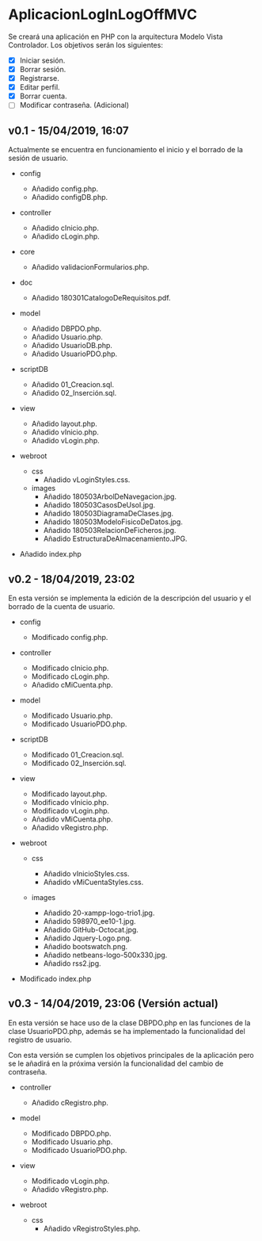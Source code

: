 # AplicacionLogInLogOffMVC
Se creará una aplicación en PHP con la arquitectura Modelo Vista Controlador. Los objetivos serán los siguientes:

- [x] Iniciar sesión.
- [x] Borrar sesión.
- [x] Registrarse.
- [x] Editar perfil.
- [x] Borrar cuenta.
- [ ] Modificar contraseña. (Adicional)

## v0.1 - 15/04/2019, 16:07
Actualmente se encuentra en funcionamiento el inicio y el borrado de la sesión de usuario.

* config
    * Añadido config.php.
    * Añadido configDB.php.

* controller
    * Añadido cInicio.php.
    * Añadido cLogin.php.

* core
    * Añadido validacionFormularios.php.

* doc
    * Añadido 180301CatalogoDeRequisitos.pdf.

* model
    * Añadido DBPDO.php.
    * Añadido Usuario.php.
    * Añadido UsuarioDB.php.
    * Añadido UsuarioPDO.php.

* scriptDB
    * Añadido 01_Creacion.sql.
    * Añadido 02_Inserción.sql.

* view
    * Añadido layout.php.
    * Añadido vInicio.php.
    * Añadido vLogin.php.

* webroot
    * css
        * Añadido vLoginStyles.css.
    * images
        * Añadido 180503ArbolDeNavegacion.jpg.
        * Añadido 180503CasosDeUsol.jpg.
        * Añadido 180503DiagramaDeClases.jpg.
        * Añadido 180503ModeloFisicoDeDatos.jpg.
        * Añadido 180503RelacionDeFicheros.jpg.
        * Añadido EstructuraDeAlmacenamiento.JPG.

* Añadido index.php

## v0.2 - 18/04/2019, 23:02
En esta versión se implementa la edición de la descripción del usuario y el borrado de la cuenta de usuario.

* config
    * Modificado config.php.

* controller
    * Modificado cInicio.php.
    * Modificado cLogin.php.
    * Añadido cMiCuenta.php.

* model
    * Modificado Usuario.php.
    * Modificado UsuarioPDO.php.

* scriptDB
    * Modificado 01_Creacion.sql.
    * Modificado 02_Inserción.sql.

* view
    * Modificado layout.php.
    * Modificado vInicio.php.
    * Modificado vLogin.php.
    * Añadido vMiCuenta.php.
    * Añadido vRegistro.php.

* webroot
    * css
        * Añadido vInicioStyles.css.
        * Añadido vMiCuentaStyles.css.

    * images
        * Añadido 20-xampp-logo-trio1.jpg.
        * Añadido 598970_ee10-1.jpg.
        * Añadido GitHub-Octocat.jpg.
        * Añadido Jquery-Logo.png.
        * Añadido bootswatch.png.
        * Añadido netbeans-logo-500x330.jpg.
        * Añadido rss2.jpg.

* Modificado index.php

## v0.3 - 14/04/2019, 23:06 (Versión actual)
En esta versión se hace uso de la clase DBPDO.php en las funciones de la clase UsuarioPDO.php, además se ha 
implementado la funcionalidad del registro de usuario. 

Con esta versión se cumplen los objetivos principales de la aplicación pero se le añadirá en la próxima versión
la funcionalidad del cambio de contraseña.

* controller
    * Añadido cRegistro.php.

* model
    * Modificado DBPDO.php.
    * Modificado Usuario.php.
    * Modificado UsuarioPDO.php.
    
* view
    * Modificado vLogin.php.
    * Añadido vRegistro.php.

* webroot
    * css
        * Añadido vRegistroStyles.php.

